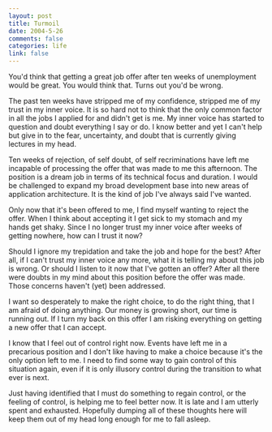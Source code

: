 ```yaml
--- 
layout: post
title: Turmoil
date: 2004-5-26
comments: false
categories: life
link: false
---
```

You'd think that getting a great job offer after ten weeks of unemployment would be great. You would think that. Turns out you'd be wrong.

The past ten weeks have stripped me of my confidence, stripped me of my trust in my inner voice. It is so hard not to think that the only common factor in all the jobs I applied for and didn't get is me. My inner voice has started to question and doubt everything I say or do. I know better and yet I can't help but give in to the fear, uncertainty, and doubt that is currently giving lectures in my head.

Ten weeks of rejection, of self doubt, of self recriminations have left me incapable of processing the offer that was made to me this afternoon. The position is a dream job in terms of its technical focus and duration. I would be challenged to expand my broad development base into new areas of application architecture. It is the kind of job I've always said I've wanted.

Only now that it's been offered to me, I find myself wanting to reject the offer. When I think about accepting it I get sick to my stomach and my hands get shaky. Since I no longer trust my inner voice after weeks of getting nowhere, how can I trust it now?

Should I ignore my trepidation and take the job and hope for the best? After all, if I can't trust my inner voice any more, what it is telling my about this job is wrong. Or should I listen to it now that I've gotten an offer? After all there were doubts in my mind about this position before the offer was made. Those concerns haven't (yet) been addressed.

I want so desperately to make the right choice, to do the right thing, that I am afraid of doing anything. Our money is growing short, our time is running out. If I turn my back on this offer I am risking everything on getting a new offer that I can accept.

I know that I feel out of control right now. Events have left me in a precarious position and I don't like having to make a choice because it's the only option left to me. I need to find some way to gain control of this situation again, even if it is only illusory control during the transition to what ever is next.

Just having identified that I must do something to regain control, or the feeling of control, is helping me to feel better now. It is late and I am utterly spent and exhausted. Hopefully dumping all of these thoughts here will keep them out of my head long enough for me to fall asleep.
